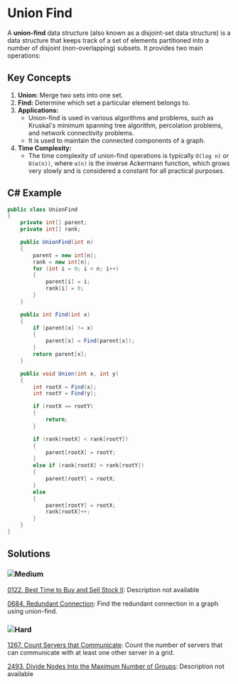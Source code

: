 # Union Find

A **union-find** data structure (also known as a disjoint-set data structure) is a data structure that keeps track of a set of elements partitioned into a number of disjoint (non-overlapping) subsets. It provides two main operations:

## Key Concepts

1. **Union:** Merge two sets into one set.
2. **Find:** Determine which set a particular element belongs to.
3. **Applications:**
    - Union-find is used in various algorithms and problems, such as Kruskal's minimum spanning tree algorithm, percolation problems, and network connectivity problems.
    - It is used to maintain the connected components of a graph.
4. **Time Complexity:**
    - The time complexity of union-find operations is typically `O(log n)` or `O(α(n))`, where `α(n)` is the inverse Ackermann function, which grows very slowly and is considered a constant for all practical purposes.
    

## C# Example
```csharp
public class UnionFind
{
    private int[] parent;
    private int[] rank;

    public UnionFind(int n)
    {
        parent = new int[n];
        rank = new int[n];
        for (int i = 0; i < n; i++)
        {
            parent[i] = i;
            rank[i] = 0;
        }
    }

    public int Find(int x)
    {
        if (parent[x] != x)
        {
            parent[x] = Find(parent[x]);
        }
        return parent[x];
    }

    public void Union(int x, int y)
    {
        int rootX = Find(x);
        int rootY = Find(y);

        if (rootX == rootY)
        {
            return;
        }

        if (rank[rootX] < rank[rootY])
        {
            parent[rootX] = rootY;
        }
        else if (rank[rootX] > rank[rootY])
        {
            parent[rootY] = rootX;
        }
        else
        {
            parent[rootY] = rootX;
            rank[rootX]++;
        }
    }
}
```


## Solutions

### ![Medium](https://img.shields.io/badge/Medium-fac31d)

[0122. Best Time to Buy and Sell Stock II](/Data%20Structures%2FUnion%20Find%2F0122.%20Best%20Time%20to%20Buy%20and%20Sell%20Stock%20II): Description not available

[0684. Redundant Connection](/Data%20Structures%2FUnion%20Find%2F0684.%20Redundant%20Connection): Find the redundant connection in a graph using union-find.

### ![Hard](https://img.shields.io/badge/Hard-f8615c)

[1267. Count Servers that Communicate](https://github.com/vahtyah/LeetCodeSolutions/tree/main/Data%20Structures%2FArray%2F1267.%20Count%20Servers%20that%20Communicate): Count the number of servers that can communicate with at least one other server in a grid.

[2493. Divide Nodes Into the Maximum Number of Groups](/Data%20Structures%2FUnion%20Find%2F2493.%20Divide%20Nodes%20Into%20the%20Maximum%20Number%20of%20Groups): Description not available
